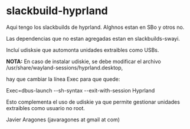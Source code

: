 # slackbuild-hyprland


Aqui tengo los slackbuilds de hyprland. Alghnos estan en SBo y otros no.

Las dependencias que no estan agregadas estan en slackbuilds-swayi.

Incluí udisksie que automonta unidades extraibles como USBs.


<b>NOTA:</b>  En caso de instalar udiskie, se debe modificar el archivo /usr/share/wayland-sessions/hyprland.desktop,

hay que cambiar la línea Exec para que quede:


Exec=dbus-launch --sh-syntax --exit-with-session Hyprland


Esto complementa el uso de udiskie ya que permite gestionar unidades extraibles como usuario no root.


Javier Aragones (javaragones at gmail at com)
